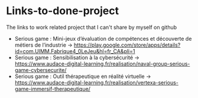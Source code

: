 # Links-to-done-project
The links to work related project that I can't share by myself on github

-	Serious game : Mini-jeux d’évaluation de compétences et découverte de métiers de l’industrie -> https://play.google.com/store/apps/details?id=com.UIMM.Fabrique4_0LeJeu&hl=fr_CA&pli=1
-	Serious game : Sensibilisation à la cybersécurité -> https://www.audace-digital-learning.fr/realisation/naval-group-serious-game-cybersecurite/
-	Serious game : Outil thérapeutique en réalité virtuelle -> https://www.audace-digital-learning.fr/realisation/vertexa-serious-game-immersif-therapeutique/

